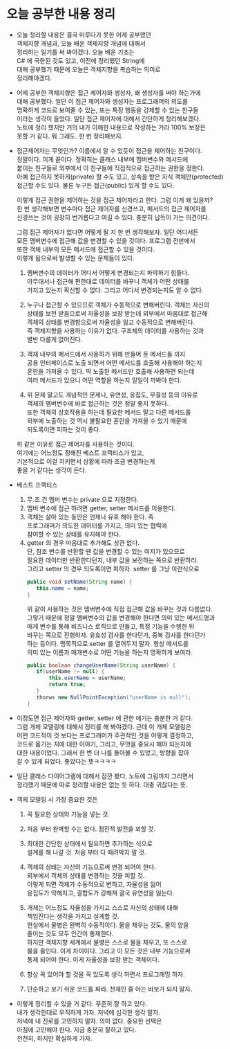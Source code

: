 # 오늘 공부한 내용 정리    
* 오늘 정리할 내용은 결국 미루다가 못한 어제 공부했던    
  객체지향 개념과, 오늘 배운 객체지향 개념에 대해서     
  정리하는 일기를 써 봐야겠다. 오늘 배운 기초는      
  C# 에 국한된 것도 있고, 이전에 정리했던 String에     
  대해 공부했기 때문에 오늘은 객체지향을 복습하는 의미로    
  정리해야겠다.     
  
* 어제 공부한 객체지향은 접근 제어자와 생성자, 왜 생성자를 써야 하는가에    
  대해 공부했다. 일단 이 접근 제어자와 생성자는 프로그래머의 의도를    
  명확하게 코드로 보여줄 수 있는, 또는 특정 행동을 강제할 수 있는 친구들   
  이라는 생각이 들었다. 일단 접근 제어자에 대해서 간단하게 정리해보겠다.     
  노트에 정리 했지만 거의 내가 이해한 내용으로 작성하는 거라 100% 보장은   
  못할 거 같다. 뭐 그래도. 한 번 정리해보지.      
  
* 접근제어자는 무엇인가? 이름에서 알 수 있듯이 접근을 제어하는 친구이다.    
  정말이다. 이게 끝이다. 정확히는 클래스 내부에 멤버변수와 메서드에     
  붙이는 친구들로 외부에서 이 친구들에 직접적으로 접근하는 권한을 정한다.      
  아예 접근하지 못하게(private) 할 수도 있고, 상속을 받은 자식 객체만(protected)     
  접근할 수도 있다. 물론 누구든 접근(public) 있게 할 수도 있다.      
  
  이렇게 접근 권한을 제어하는 것을 접근 제어자라고 한다. 그럼 이게 왜 있을까?     
  한 번 생각해보면 변수마다 접근 제어자를 신경쓰고, 메서드의 접근 제어자를      
  신경쓰는 것이 굉장히 번거롭다고 여길 수 있다. 충분히 납득이 가는 의견이다.      
  
  그럼 접근 제어자가 없다면 어떻게 될 지 한 번 생각해보자. 일단 어디서든       
  모든 멤버변수에 접근해 값을 변경할 수 있을 것이다. 프로그램 전반에서    
  또한 객체 내부의 모든 메서드에 접근할 수 있을 것이다.          
  이렇게 됨으로써 발생할 수 있는 문제들이 있다.       
  
  1. 멤버변수의 데이터가 어디서 어떻게 변경되는지 파악하기 힘들다.     
     아무대서나 접근해 편한대로 데이터를 바꾸니 객체가 어떤 상태를      
     가지고 있는지 확신할 수 없다. 그리고 어디서 변경되는지도 알 수 없다.      
   
  2. 누구나 접근할 수 있으므로 객체가 수동적으로 변해버린다. 객체는 자신의     
     상태를 보전 받음으로써 자율성을 보장 받는데 외부에서 마음대로 접근해    
     객체의 상태를 변경함으로써 자율성을 잃고 수동적으로 변해버린다.     
     즉 객체지향을 사용하는 이유가 없다. 구조체의 데이터를 사용하는 것과    
     별반 다를게 없어진다.     
     
  3. 객체 내부의 메서드에서 사용하기 위해 만들어 둔 메서드들 까지     
     공용 인터페이스로 노출 되면서 어떤 메서드를 호출해 사용해야 하는지     
     혼란을 가져올 수 있다. 딱 노출된 메서드만 호출해 사용하면 되는데       
     여러 메서드가 있으니 어떤 역할을 하는지 일일이 까봐야 한다.      
     
  4. 위 문제 말고도 개념적인 문제나, 유연성, 응집도, 무결성 등의 이유로       
     객체의 멤버변수에 바로 접근하는 것은 정말 좋지 못하다.       
     또한 객체의 상호작용을 하는데 필요한 메서드 말고 다른 메서드를     
     외부에 노출하는 것 역시 불필요한 혼란을 가져올 수 있기 때문에         
     되도록이면 피하는 것이 좋다.     
  
  위 같은 이유로 접근 제어자를 사용하는 것이다.       
  여기에는 어느정도 정해진 베스트 프랙티스가 있고,     
  기본적으로 이걸 지키면서 상황에 따라 조금 변경하는게       
  좋을 거 같다는 생각이 든다.      

* 베스트 프랙티스     
  1. 무.조.건 멤버 변수는 private 으로 지정한다.     
  2. 멤버 변수에 접근 하려면 getter, setter 메서드를 이용한다.      
  3. 객체는 살아 있는 동안은 언제나 유효 해야 한다. 즉      
     프로그래머가 의도한 데이터를 가지고, 의미 있는 협력에     
     참여할 수 있는 상태를 유지해야 한다.       
  4. getter 의 경우 마음대로 추가해도 상관 없다.      
     단, 참조 변수를 반환할 땐 값을 변경할 수 있는 여지가 있으므로      
     필요한 데이터만 반환한다던지, 내부 값을 보전하는 쪽으로 반환하라.      
     그리고 setter 의 경우 되도록이면 피하자. setter 를 그냥 이런식으로     
     ```java    
     public void setName(String name) {
        this.name = name;
     }
     ```     
     위 같이 사용하는 것은 멤버변수에 직접 접근해 값을 바꾸는 것과 다름없다.     
     그렇기 때문에 정말 멤버변수의 값을 변경해야 한다면 의미 있는 메서드명과    
     매게 변수를 통해 비즈니스 로직으로 만들고, 특정 기능을 수행한 뒤     
     바꾸는 쪽으로 진행하자. 유효성 검사를 한다던가, 중복 검사를 한다던가     
     하는 등이다. 맹목적으로 setter 를 열어두지 말자. 항상 메서드를     
     의미 있는 이름과 매개변수로 어떤 기능을 하는지 명확하게 보여라.       
     ```java     
     public boolean changeUserName(String userName) {
        if(userName != null) {
            this.userName = userName;
            return true;
        }
        thorws new NullPointException("userName is null");
     }
     ```    
* 이정도면 접근 제어자와 getter, setter 에 관한 얘기는 충분한 거 같다.     
  그럼 개체 모델링에 대해서 정리를 해 봐야겠다. 근데 이 개체 모델링은     
  어떤 코드적이 것 보다는 프로그래머가 주관적인 것을 어떻게 결정하고,      
  코드로 옮기는 지에 대한 이야기, 그리고, 무엇을 중요시 해야 되는지에    
  대한 내용이었다. 그래서 한 번 더 나를 돌아볼 수 있었고, 방향을 잡아     
  갈 수 있게 되었다. 좋았다는 뜻ㅋㅋㅋㅋ    
  
* 일단 클래스 다이어그램에 대해서 잠깐 봤다. 노트에 그림까지 그리면서    
  정리했기 때문에 따로 정리할 내용은 없는 듯 하다. 대충 귀찮다는 뜻.        
  
* 객체 모델링 시 가장 중요한 것은      
  1. 꼭 필요한 상태와 기능을 넣는 것.     
  2. 처음 부터 완벽할 수는 없다. 점진적 발전을 꾀할 것.      
  3. 최대한 간단한 상태에서 필요하면 추가하는 식으로     
     설계를 해 나갈 것. 처음 부터 다 때려박지 말 것.     
  4. 객체의 상태는 자신의 기능으로써 변경 되어야 한다.      
     외부에서 객체의 상태를 변경하는 것을 피할 것.     
     이렇게 되면 객체가 수동적으로 변하고, 자율성을 잃어       
     응집도가 약해지고, 결합도가 강해져 결국 유연성을 잃는다.    
  5. 개체는 어느정도 자율성을 가지고 스스로 자신의 상태에 대해    
     책임진다는 생각을 가지고 설계할 것.      
     현실에서 물병은 완벽히 수동적이다. 물을 채우는 것도, 물의 양을      
     줄이는 것도 모두 인간이 통제한다.     
     하지만 객체지향 세계에서 물병은 스스로 물을 채우고, 또 스스로        
     물을 줄인다. 이게 차이이다. 그리고 이 모든 것은 내부 기능으로써     
     통제 되어야 한다. 이게 자율성을 보장 받는 객체이다.       
     
  6. 항상 꼭 있어야 할 것을 꼭 있도록 생각 하면서 프로그래밍 하자.         
  
  7. 단순하고 보기 쉬운 코드를 짜라. 천재인 줄 아는 바보가 되지 말자.       

* 이렇게 정리할 수 있을 거 같다. 꾸준히 잘 하고 있다.       
  내가 생각한대로 우직하게 가자. 저녁에 심각한 생각 말자.    
  저녁에 내 진로를 고민하지 말자. 의미 없다. 중요한 선택은     
  아침에 고민해야 한다. 지금 충분히 잘하고 있다.        
  천천히, 하지만 확실하게 가자.
  
